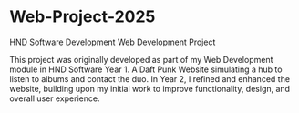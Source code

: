 # Web-Project-2025
HND Software Development Web Development Project

This project was originally developed as part of my Web Development module in HND Software Year 1. A Daft Punk Website simulating a hub to listen to albums and contact the duo. In Year 2, I refined and enhanced the website, building upon my initial work to improve functionality, design, and overall user experience.

